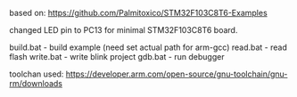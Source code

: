 based on: 
https://github.com/Palmitoxico/STM32F103C8T6-Examples

changed LED pin to PC13 for minimal STM32F103C8T6 board.

build.bat - build example (need set actual path for arm-gcc)
read.bat  - read flash
write.bat - write blink project
gdb.bat   - run debugger

toolchan used: https://developer.arm.com/open-source/gnu-toolchain/gnu-rm/downloads


